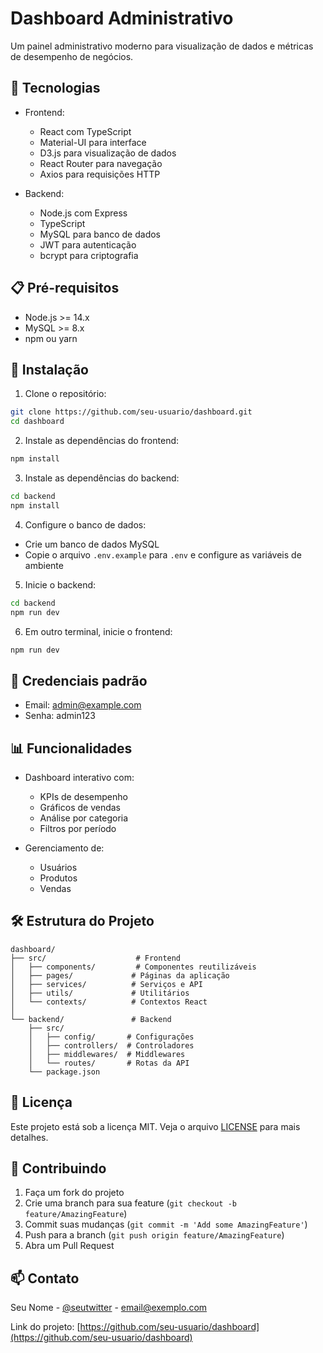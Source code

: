 # Dashboard Administrativo

Um painel administrativo moderno para visualização de dados e métricas de desempenho de negócios.

## 🚀 Tecnologias

- Frontend:

  - React com TypeScript
  - Material-UI para interface
  - D3.js para visualização de dados
  - React Router para navegação
  - Axios para requisições HTTP

- Backend:
  - Node.js com Express
  - TypeScript
  - MySQL para banco de dados
  - JWT para autenticação
  - bcrypt para criptografia

## 📋 Pré-requisitos

- Node.js >= 14.x
- MySQL >= 8.x
- npm ou yarn

## 🔧 Instalação

1. Clone o repositório:

```bash
git clone https://github.com/seu-usuario/dashboard.git
cd dashboard
```

2. Instale as dependências do frontend:

```bash
npm install
```

3. Instale as dependências do backend:

```bash
cd backend
npm install
```

4. Configure o banco de dados:

- Crie um banco de dados MySQL
- Copie o arquivo `.env.example` para `.env` e configure as variáveis de ambiente

5. Inicie o backend:

```bash
cd backend
npm run dev
```

6. Em outro terminal, inicie o frontend:

```bash
npm run dev
```

## 🔑 Credenciais padrão

- Email: admin@example.com
- Senha: admin123

## 📊 Funcionalidades

- Dashboard interativo com:

  - KPIs de desempenho
  - Gráficos de vendas
  - Análise por categoria
  - Filtros por período

- Gerenciamento de:
  - Usuários
  - Produtos
  - Vendas

## 🛠️ Estrutura do Projeto

```
dashboard/
├── src/                    # Frontend
│   ├── components/         # Componentes reutilizáveis
│   ├── pages/             # Páginas da aplicação
│   ├── services/          # Serviços e API
│   ├── utils/             # Utilitários
│   └── contexts/          # Contextos React
│
└── backend/               # Backend
    ├── src/
    │   ├── config/       # Configurações
    │   ├── controllers/  # Controladores
    │   ├── middlewares/  # Middlewares
    │   └── routes/       # Rotas da API
    └── package.json
```

## 📝 Licença

Este projeto está sob a licença MIT. Veja o arquivo [LICENSE](LICENSE) para mais detalhes.

## 🤝 Contribuindo

1. Faça um fork do projeto
2. Crie uma branch para sua feature (`git checkout -b feature/AmazingFeature`)
3. Commit suas mudanças (`git commit -m 'Add some AmazingFeature'`)
4. Push para a branch (`git push origin feature/AmazingFeature`)
5. Abra um Pull Request

## 📫 Contato

Seu Nome - [@seutwitter](https://twitter.com/seutwitter) - email@exemplo.com

Link do projeto: [https://github.com/seu-usuario/dashboard](https://github.com/seu-usuario/dashboard)
